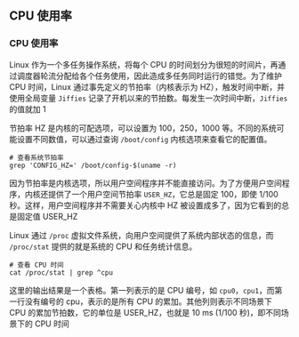 ## CPU 使用率

### CPU 使用率

Linux 作为一个多任务操作系统，将每个 CPU 的时间划分为很短的时间片，再通过调度器轮流分配给各个任务使用，因此造成多任务同时运行的错觉。为了维护 CPU 时间，Linux 通过事先定义的节拍率（内核表示为 HZ），触发时间中断，并使用全局变量 `Jiffies` 记录了开机以来的节拍数。每发生一次时间中断，`Jiffies` 的值就加 1

节拍率 HZ 是内核的可配选项，可以设置为 100，250，1000 等。不同的系统可能设置不同数值，可以通过查询 `/boot/config` 内核选项来查看它的配置值。

```shell
# 查看系统节拍率
grep 'CONFIG_HZ=' /boot/config-$(uname -r)
```

因为节拍率是内核选项，所以用户空间程序并不能直接访问。为了方便用户空间程序，内核还提供了一个用户空间节拍率 `USER_HZ`，它总是固定 100，即使 1/100 秒。这样，用户空间程序并不需要关心内核中 HZ 被设置成多了，因为它看到的总是固定值 USER_HZ

Linux 通过 `/proc` 虚拟文件系统，向用户空间提供了系统内部状态的信息，而 `/proc/stat` 提供的就是系统的 CPU 和任务统计信息。

```shell
# 查看 CPU 时间
cat /proc/stat | grep ^cpu
```

这里的输出结果是一个表格。第一列表示的是 CPU 编号，如 `cpu0`，`cpu1`，而第一行没有编号的 cpu，表示的是所有 CPU 的累加。其他列则表示不同场景下 CPU 的累加节拍数，它的单位是 USER_HZ，也就是 10 ms (1/100 秒)，即不同场景下的 CPU 时间

